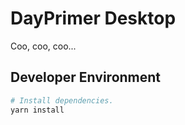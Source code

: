 # DayPrimer Desktop

Coo, coo, coo...

## Developer Environment

```sh
# Install dependencies.
yarn install
```

